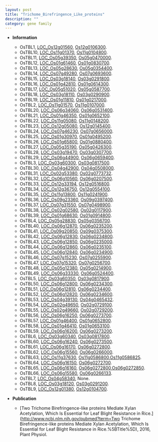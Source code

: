```yaml
---
layout: post
title: "Trichome_Birefringence_Like_proteins"
description: ""
category: gene family
---
```


* **Information**  
    + OsTBL1, [LOC_Os12g01560](http://rice.uga.edu/cgi-bin/ORF_infopage.cgi?orf=LOC_Os12g01560), [Os12g0106300](https://rapdb.dna.affrc.go.jp/locus/?name=Os12g0106300).
    + OsTBL10, [LOC_Os11g01370](http://rice.uga.edu/cgi-bin/ORF_infopage.cgi?orf=LOC_Os11g01370), [Os11g0104800](https://rapdb.dna.affrc.go.jp/locus/?name=Os11g0104800).
    + OsTBL11, [LOC_Os05g39350](http://rice.uga.edu/cgi-bin/ORF_infopage.cgi?orf=LOC_Os05g39350), [Os05g0470000](https://rapdb.dna.affrc.go.jp/locus/?name=Os05g0470000).
    + OsTBL12, [LOC_Os01g61460](http://rice.uga.edu/cgi-bin/ORF_infopage.cgi?orf=LOC_Os01g61460), [Os01g0830700](https://rapdb.dna.affrc.go.jp/locus/?name=Os01g0830700).
    + OsTBL13, [LOC_Os05g28630](http://rice.uga.edu/cgi-bin/ORF_infopage.cgi?orf=LOC_Os05g28630), [Os05g0354400](https://rapdb.dna.affrc.go.jp/locus/?name=Os05g0354400).
    + OsTBL14, [LOC_Os07g49280](http://rice.uga.edu/cgi-bin/ORF_infopage.cgi?orf=LOC_Os07g49280), [Os07g0693600](https://rapdb.dna.affrc.go.jp/locus/?name=Os07g0693600).
    + OsTBL15, [LOC_Os03g18140](http://rice.uga.edu/cgi-bin/ORF_infopage.cgi?orf=LOC_Os03g18140), [Os03g0291800](https://rapdb.dna.affrc.go.jp/locus/?name=Os03g0291800).
    + OsTBL16, [LOC_Os01g42810](http://rice.uga.edu/cgi-bin/ORF_infopage.cgi?orf=LOC_Os01g42810), [Os01g0614300](https://rapdb.dna.affrc.go.jp/locus/?name=Os01g0614300).
    + OsTBL17, [LOC_Os05g51020](http://rice.uga.edu/cgi-bin/ORF_infopage.cgi?orf=LOC_Os05g51020), [Os05g0587700](https://rapdb.dna.affrc.go.jp/locus/?name=Os05g0587700).
    + OsTBL18, [LOC_Os03g18110](http://rice.uga.edu/cgi-bin/ORF_infopage.cgi?orf=LOC_Os03g18110), [Os03g0290900](https://rapdb.dna.affrc.go.jp/locus/?name=Os03g0290900).
    + OsTBL19, [LOC_Os01g11810](http://rice.uga.edu/cgi-bin/ORF_infopage.cgi?orf=LOC_Os01g11810), [Os01g0217000](https://rapdb.dna.affrc.go.jp/locus/?name=Os01g0217000).
    + OsTBL2, [LOC_Os11g01570](http://rice.uga.edu/cgi-bin/ORF_infopage.cgi?orf=LOC_Os11g01570), [Os11g0107000](https://rapdb.dna.affrc.go.jp/locus/?name=Os11g0107000).
    + OsTBL20, [LOC_Os06g34060](http://rice.uga.edu/cgi-bin/ORF_infopage.cgi?orf=LOC_Os06g34060), [Os06g0531400](https://rapdb.dna.affrc.go.jp/locus/?name=Os06g0531400).
    + OsTBL21, [LOC_Os01g46350](http://rice.uga.edu/cgi-bin/ORF_infopage.cgi?orf=LOC_Os01g46350), [Os01g0652100](https://rapdb.dna.affrc.go.jp/locus/?name=Os01g0652100).
    + OsTBL22, [LOC_Os11g05080](http://rice.uga.edu/cgi-bin/ORF_infopage.cgi?orf=LOC_Os11g05080), [Os11g0148200](https://rapdb.dna.affrc.go.jp/locus/?name=Os11g0148200).
    + OsTBL23, [LOC_Os12g05080](http://rice.uga.edu/cgi-bin/ORF_infopage.cgi?orf=LOC_Os12g05080), [Os12g0145400](https://rapdb.dna.affrc.go.jp/locus/?name=Os12g0145400).
    + OsTBL24, [LOC_Os07g46230](http://rice.uga.edu/cgi-bin/ORF_infopage.cgi?orf=LOC_Os07g46230), [Os07g0656000](https://rapdb.dna.affrc.go.jp/locus/?name=Os07g0656000).
    + OsTBL25, [LOC_Os01g30970](http://rice.uga.edu/cgi-bin/ORF_infopage.cgi?orf=LOC_Os01g30970), [Os01g0495200](https://rapdb.dna.affrc.go.jp/locus/?name=Os01g0495200).
    + OsTBL26, [LOC_Os01g65800](http://rice.uga.edu/cgi-bin/ORF_infopage.cgi?orf=LOC_Os01g65800), [Os01g0880400](https://rapdb.dna.affrc.go.jp/locus/?name=Os01g0880400).
    + OsTBL27, [LOC_Os05g35190](http://rice.uga.edu/cgi-bin/ORF_infopage.cgi?orf=LOC_Os05g35190), [Os05g0426300](https://rapdb.dna.affrc.go.jp/locus/?name=Os05g0426300).
    + OsTBL28, [LOC_Os03g19470](http://rice.uga.edu/cgi-bin/ORF_infopage.cgi?orf=LOC_Os03g19470), [Os03g0307700](https://rapdb.dna.affrc.go.jp/locus/?name=Os03g0307700).
    + OsTBL29, [LOC_Os06g44900](http://rice.uga.edu/cgi-bin/ORF_infopage.cgi?orf=LOC_Os06g44900), [Os06g0659400](https://rapdb.dna.affrc.go.jp/locus/?name=Os06g0659400).
    + OsTBL3, [LOC_Os03g60300](http://rice.uga.edu/cgi-bin/ORF_infopage.cgi?orf=LOC_Os03g60300), [Os03g0817500](https://rapdb.dna.affrc.go.jp/locus/?name=Os03g0817500).
    + OsTBL30, [LOC_Os04g42900](http://rice.uga.edu/cgi-bin/ORF_infopage.cgi?orf=LOC_Os04g42900), [Os04g0508000](https://rapdb.dna.affrc.go.jp/locus/?name=Os04g0508000).
    + OsTBL31, [LOC_Os02g53380](http://rice.uga.edu/cgi-bin/ORF_infopage.cgi?orf=LOC_Os02g53380), [Os02g0773732](https://rapdb.dna.affrc.go.jp/locus/?name=Os02g0773732).
    + OsTBL32, [LOC_Os06g10560](http://rice.uga.edu/cgi-bin/ORF_infopage.cgi?orf=LOC_Os06g10560), [Os06g0207500](https://rapdb.dna.affrc.go.jp/locus/?name=Os06g0207500).
    + OsTBL33, [LOC_Os12g33194](http://rice.uga.edu/cgi-bin/ORF_infopage.cgi?orf=LOC_Os12g33194), [Os12g0516800](https://rapdb.dna.affrc.go.jp/locus/?name=Os12g0516800).
    + OsTBL34, [LOC_Os12g36750](http://rice.uga.edu/cgi-bin/ORF_infopage.cgi?orf=LOC_Os12g36750), [Os12g0554100](https://rapdb.dna.affrc.go.jp/locus/?name=Os12g0554100).
    + OsTBL35, [LOC_Os11g13800](http://rice.uga.edu/cgi-bin/ORF_infopage.cgi?orf=LOC_Os11g13800), [Os11g0241900](https://rapdb.dna.affrc.go.jp/locus/?name=Os11g0241900).
    + OsTBL36, [LOC_Os09g23360](http://rice.uga.edu/cgi-bin/ORF_infopage.cgi?orf=LOC_Os09g23360), [Os09g0397400](https://rapdb.dna.affrc.go.jp/locus/?name=Os09g0397400).
    + OsTBL37, [LOC_Os07g31550](http://rice.uga.edu/cgi-bin/ORF_infopage.cgi?orf=LOC_Os07g31550), [Os07g0498900](https://rapdb.dna.affrc.go.jp/locus/?name=Os07g0498900).
    + OsTBL38, [LOC_Os02g02580](http://rice.uga.edu/cgi-bin/ORF_infopage.cgi?orf=LOC_Os02g02580), [Os02g0117900](https://rapdb.dna.affrc.go.jp/locus/?name=Os02g0117900).
    + OsTBL39, [LOC_Os01g68630](http://rice.uga.edu/cgi-bin/ORF_infopage.cgi?orf=LOC_Os01g68630), [Os01g0914800](https://rapdb.dna.affrc.go.jp/locus/?name=Os01g0914800).
    + OsTBL4, [LOC_Os05g28830](http://rice.uga.edu/cgi-bin/ORF_infopage.cgi?orf=LOC_Os05g28830), [Os05g0356700](https://rapdb.dna.affrc.go.jp/locus/?name=Os05g0356700).
    + OsTBL40, [LOC_Os06g12870](http://rice.uga.edu/cgi-bin/ORF_infopage.cgi?orf=LOC_Os06g12870), [Os06g0235200](https://rapdb.dna.affrc.go.jp/locus/?name=Os06g0235200).
    + OsTBL41, [LOC_Os09g20850](http://rice.uga.edu/cgi-bin/ORF_infopage.cgi?orf=LOC_Os09g20850), [Os09g0375300](https://rapdb.dna.affrc.go.jp/locus/?name=Os09g0375300).
    + OsTBL42, [LOC_Os06g12830](http://rice.uga.edu/cgi-bin/ORF_infopage.cgi?orf=LOC_Os06g12830), [Os06g0234800](https://rapdb.dna.affrc.go.jp/locus/?name=Os06g0234800).
    + OsTBL43, [LOC_Os06g12850](http://rice.uga.edu/cgi-bin/ORF_infopage.cgi?orf=LOC_Os06g12850), [Os06g0235000](https://rapdb.dna.affrc.go.jp/locus/?name=Os06g0235000).
    + OsTBL44, [LOC_Os06g12860](http://rice.uga.edu/cgi-bin/ORF_infopage.cgi?orf=LOC_Os06g12860), [Os06g0235100](https://rapdb.dna.affrc.go.jp/locus/?name=Os06g0235100).
    + OsTBL45, [LOC_Os06g12840](http://rice.uga.edu/cgi-bin/ORF_infopage.cgi?orf=LOC_Os06g12840), [Os06g0234900](https://rapdb.dna.affrc.go.jp/locus/?name=Os06g0234900).
    + OsTBL46, [LOC_Os07g15230](http://rice.uga.edu/cgi-bin/ORF_infopage.cgi?orf=LOC_Os07g15230), [Os07g0255900](https://rapdb.dna.affrc.go.jp/locus/?name=Os07g0255900).
    + OsTBL47, [LOC_Os07g15320](http://rice.uga.edu/cgi-bin/ORF_infopage.cgi?orf=LOC_Os07g15320), [Os07g0256700](https://rapdb.dna.affrc.go.jp/locus/?name=Os07g0256700).
    + OsTBL48, [LOC_Os05g12380](http://rice.uga.edu/cgi-bin/ORF_infopage.cgi?orf=LOC_Os05g12380), [Os05g0214900](https://rapdb.dna.affrc.go.jp/locus/?name=Os05g0214900).
    + OsTBL49, [LOC_Os06g33330](http://rice.uga.edu/cgi-bin/ORF_infopage.cgi?orf=LOC_Os06g33330), [Os06g0524400](https://rapdb.dna.affrc.go.jp/locus/?name=Os06g0524400).
    + OsTBL5, [LOC_Os03g60350](http://rice.uga.edu/cgi-bin/ORF_infopage.cgi?orf=LOC_Os03g60350), [Os03g0817900](https://rapdb.dna.affrc.go.jp/locus/?name=Os03g0817900).
    + OsTBL50, [LOC_Os06g12800](http://rice.uga.edu/cgi-bin/ORF_infopage.cgi?orf=LOC_Os06g12800), [Os06g0234300](https://rapdb.dna.affrc.go.jp/locus/?name=Os06g0234300).
    + OsTBL51, [LOC_Os06g12810](http://rice.uga.edu/cgi-bin/ORF_infopage.cgi?orf=LOC_Os06g12810), [Os06g0234400](https://rapdb.dna.affrc.go.jp/locus/?name=Os06g0234400).
    + OsTBL52, [LOC_Os06g12820](http://rice.uga.edu/cgi-bin/ORF_infopage.cgi?orf=LOC_Os06g12820), [Os06g0234600](https://rapdb.dna.affrc.go.jp/locus/?name=Os06g0234600).
    + OsTBL53, [LOC_Os04g39130](http://rice.uga.edu/cgi-bin/ORF_infopage.cgi?orf=LOC_Os04g39130), [Os04g0465432](https://rapdb.dna.affrc.go.jp/locus/?name=Os04g0465432).
    + OsTBL54, [LOC_Os02g49650](http://rice.uga.edu/cgi-bin/ORF_infopage.cgi?orf=LOC_Os02g49650), [Os02g0729100](https://rapdb.dna.affrc.go.jp/locus/?name=Os02g0729100).
    + OsTBL55, [LOC_Os02g49660](http://rice.uga.edu/cgi-bin/ORF_infopage.cgi?orf=LOC_Os02g49660), [Os02g0729200](https://rapdb.dna.affrc.go.jp/locus/?name=Os02g0729200).
    + OsTBL56, [LOC_Os06g16250](http://rice.uga.edu/cgi-bin/ORF_infopage.cgi?orf=LOC_Os06g16250), [Os06g0273700](https://rapdb.dna.affrc.go.jp/locus/?name=Os06g0273700).
    + OsTBL57, [LOC_Os01g46400](http://rice.uga.edu/cgi-bin/ORF_infopage.cgi?orf=LOC_Os01g46400), [Os01g0652800](https://rapdb.dna.affrc.go.jp/locus/?name=Os01g0652800).
    + OsTBL58, [LOC_Os01g46410](http://rice.uga.edu/cgi-bin/ORF_infopage.cgi?orf=LOC_Os01g46410), [Os01g0653100](https://rapdb.dna.affrc.go.jp/locus/?name=Os01g0653100).
    + OsTBL59, [LOC_Os06g16200](http://rice.uga.edu/cgi-bin/ORF_infopage.cgi?orf=LOC_Os06g16200), [Os06g0273200](https://rapdb.dna.affrc.go.jp/locus/?name=Os06g0273200).
    + OsTBL6, [LOC_Os03g60340](http://rice.uga.edu/cgi-bin/ORF_infopage.cgi?orf=LOC_Os03g60340), [Os03g0817800](https://rapdb.dna.affrc.go.jp/locus/?name=Os03g0817800).
    + OsTBL60, [LOC_Os06g16240](http://rice.uga.edu/cgi-bin/ORF_infopage.cgi?orf=LOC_Os06g16240), [Os06g0273500](https://rapdb.dna.affrc.go.jp/locus/?name=Os06g0273500).
    + OsTBL61, [LOC_Os06g16170](http://rice.uga.edu/cgi-bin/ORF_infopage.cgi?orf=LOC_Os06g16170), [Os06g0272800](https://rapdb.dna.affrc.go.jp/locus/?name=Os06g0272800).
    + OsTBL62, [LOC_Os06g15560](http://rice.uga.edu/cgi-bin/ORF_infopage.cgi?orf=LOC_Os06g15560), [Os06g0266000](https://rapdb.dna.affrc.go.jp/locus/?name=Os06g0266000).
    + OsTBL63, [LOC_Os11g37630](http://rice.uga.edu/cgi-bin/ORF_infopage.cgi?orf=LOC_Os11g37630), [Os11g0586800](https://rapdb.dna.affrc.go.jp/locus/?name=Os11g0586800),[Os11g0586825](https://rapdb.dna.affrc.go.jp/locus/?name=Os11g0586825).
    + OsTBL64, [LOC_Os06g16150](http://rice.uga.edu/cgi-bin/ORF_infopage.cgi?orf=LOC_Os06g16150), [Os06g0272700](https://rapdb.dna.affrc.go.jp/locus/?name=Os06g0272700).
    + OsTBL65, [LOC_Os06g16160](http://rice.uga.edu/cgi-bin/ORF_infopage.cgi?orf=LOC_Os06g16160), [Os06g0272800](https://rapdb.dna.affrc.go.jp/locus/?name=Os06g0272800),[Os06g0272850](https://rapdb.dna.affrc.go.jp/locus/?name=Os06g0272850).
    + OsTBL66, [LOC_Os06g15580](http://rice.uga.edu/cgi-bin/ORF_infopage.cgi?orf=LOC_Os06g15580), [Os06g0266133](https://rapdb.dna.affrc.go.jp/locus/?name=Os06g0266133).
    + OsTBL7, [LOC_Os04g58340](http://rice.uga.edu/cgi-bin/ORF_infopage.cgi?orf=LOC_Os04g58340), None.
    + OsTBL8, [LOC_Os03g18120](http://rice.uga.edu/cgi-bin/ORF_infopage.cgi?orf=LOC_Os03g18120), [Os03g0291200](https://rapdb.dna.affrc.go.jp/locus/?name=Os03g0291200).
    + OsTBL9, [LOC_Os12g01380](http://rice.uga.edu/cgi-bin/ORF_infopage.cgi?orf=LOC_Os12g01380), [Os12g0104700](https://rapdb.dna.affrc.go.jp/locus/?name=Os12g0104700).

* **Publication**  
    + [Two Trichome Birefringence-like proteins Mediate Xylan Acetylation, Which Is Essential for Leaf Blight Resistance in Rice.](http://www.ncbi.nlm.nih.gov/pubmed?term=Two Trichome Birefringence-like proteins Mediate Xylan Acetylation, Which Is Essential for Leaf Blight Resistance in Rice.%5BTitle%5D), 2016, Plant Physiol.


